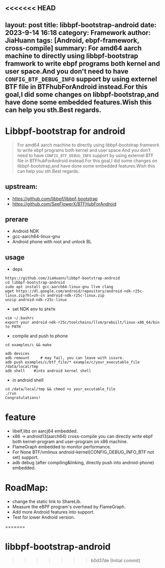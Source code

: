 <<<<<<< HEAD
---
layout: post
title: libbpf-bootstrap-android
date: 2023-9-14 16:18
category: Framework
author: JiaHuann
tags: [Android, ebpf-framework, cross-compile]
summary: For amd64 aarch machine to directly using libbpf-bootstrap framwork to write ebpf programs both kernel and user space.And you don't need to have `CONFIG_BTF_DEBUG_INFO` support by using externel BTF file in BTFhubForAndroid instead.For this goal,I did some changes on libbpf-bootstrap,and have done some embedded features.Wish this can help you sth.Best regards. 
---

# Libbpf-bootstrap for android
> For amd64 aarch machine to directly using libbpf-bootstrap framwork to write ebpf programs both kernel and user space.And you don't need to have `CONFIG_BTF_DEBUG_INFO` support by using externel BTF file in BTFhubForAndroid instead.For this goal,I did some changes on libbpf-bootstrap,and have done some embedded features.Wish this can help you sth.Best regards. 
## upstream: 
- https://github.com/libbpf/libbpf-bootstrap
- https://github.com/SeeFlowerX/BTFHubForAndroid

## prerare
- Android NDK
- gcc-aarch64-linux-gnu
- Android phone with root and unlock BL

## usage
- deps
```shell
https://github.com/JiaHuann/libbpf-bootstrap-android
cd libbpf-bootstrap-android
sudo apt install gcc-aarch64-linux-gnu llvm clang 
wget https://dl.google.com/android/repository/android-ndk-r25c-linux.zip?hl=zh-cn android-ndk-r25c-linux.zip
unzip android-ndk-r25c-linux
```
- set NDK env to `$PATH`
```shell
vim ~/.bashrc
export your android-ndk-r25c/toolchains/llvm/prebuilt/linux-x86_64/bin to PATH
```

- compile and push to phone 
```
cd examples/c && make

adb devices
adb remount     # may fail, you can leave with issure.
adb push examples/c/btf_file/* example/c/your_executable_file /data/local/tmp
adb shell    #into android kernel shell
```
- in android shell
```shell
cd /data/local/tmp && chmod +x your_excutable_file
./run
Congratulations!
```


# feature
- libelf,libz on aarcj64 embedded.
- x86 -> android13(aarch64) cross-compile you can directly write ebpf both kernel-program and user-program on x86 machine.
- FlameGraph embedded to monitor performance.
- For None BTF/vmlinux android-kernel(CONFIG_DEBUG_INFO_BTF not set) support.
- adb debug (after compiling&linking, directly push into android-phone) embedded.

# RoadMap:
- change the static link to ShareLib.
- Measure the eBPF program's overhead by FlameGraph.
- Add more Android features into support.
- Test for lower Android version.



=======
# libbpf-bootstrap-android
>>>>>>> b0d37de (Initial commit)
